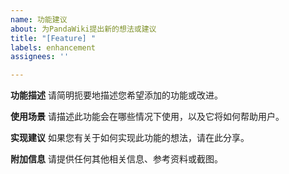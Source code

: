 ```yaml
---
name: 功能建议
about: 为PandaWiki提出新的想法或建议
title: "[Feature] "
labels: enhancement
assignees: ''

---
```


**功能描述**
请简明扼要地描述您希望添加的功能或改进。

**使用场景**
请描述此功能会在哪些情况下使用，以及它将如何帮助用户。

**实现建议**
如果您有关于如何实现此功能的想法，请在此分享。

**附加信息**
请提供任何其他相关信息、参考资料或截图。
